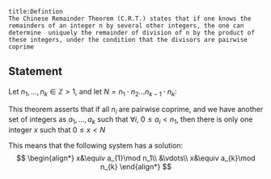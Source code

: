 ```ad-summary 
title:Defintion 
The Chinese Remainder Theorem (C.R.T.) states that if one knows the remainders of an integer n by several other integers, the one can determine  uniquely the remainder of division of n by the product of these integers, under the condition that the divisors are pairwise coprime
```

## Statement

Let $n_{1},\ldots,n_{k} \in \mathbb{Z} > 1$, and let $N=n_{1}\cdot n_{2} \ldots n_{k-1} \cdot n_{k}$:

This theorem asserts that if all $n_{i}$ are pairwise coprime, and we have another set of integers as $a_{1},\ldots,a_{k}$ such that $\forall i,\ 0\leq a_{i}<n_{1}$, then there is only one integer $x$ such that $0\leq x<N$

This means that the following system has a solution:
$$
\begin{align*}
x&\equiv a_{1}\mod n_1\\
&\vdots\\
x&\equiv a_{k}\mod n_{k}
\end{align*}
$$


